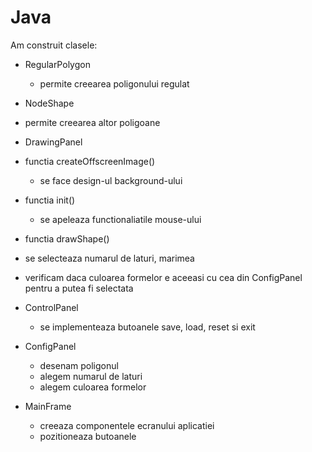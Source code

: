 # Java
Am construit clasele:

- RegularPolygon
  - permite creearea poligonului regulat
 
 - NodeShape
  - permite creearea altor poligoane
  
 - DrawingPanel
  - functia createOffscreenImage()
    - se face design-ul background-ului
  - functia init()
    - se apeleaza functionaliatile mouse-ului
  - functia drawShape()
  - se selecteaza numarul de laturi, marimea
  - verificam daca culoarea formelor e aceeasi cu cea din ConfigPanel pentru a putea fi selectata
  
- ControlPanel
  - se implementeaza butoanele save, load, reset si exit
 
- ConfigPanel
  - desenam poligonul
  - alegem numarul de laturi
  - alegem culoarea formelor
 
- MainFrame
  - creeaza componentele ecranului aplicatiei
  - pozitioneaza butoanele
